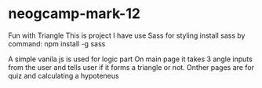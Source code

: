 # neogcamp-mark-12
Fun with Triangle
This is project I have use Sass for styling
install sass by command: npm install -g sass

A simple vanila js is used for logic part
On main page it takes 3 angle inputs from the user and tells user if it forms a triangle or not.
Onther pages are for quiz and calculating a hypoteneus 
